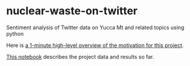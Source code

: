 # nuclear-waste-on-twitter
Sentiment analysis of Twitter data on Yucca Mt and related topics using python

Here is [a 1-minute high-level overview of the motivation for this project](https://www.youtube.com/watch?v=j_-r50DCsSM).

[This notebook](https://github.com/EFerriss/nuclear-waste-on-twitter/blob/master/YuccaSentiments.ipynb) describes the project data and results so far.
